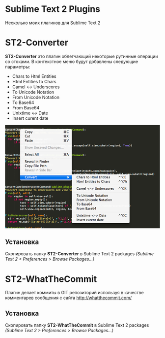 Sublime Text 2 Plugins
======================

Несколько моих плагинов для Sublime Text 2

ST2-Converter
=============

**ST2-Converter** это плагин облегчающий некоторые рутинные операции со стоками.
В контекстное меню будут добавлены следующие параметры:

*  Chars to Html Entities
*  Html Entities to Chars
*  Camel <-> Underscores
*  To Unicode Notation
*  From Unicode Notation
*  To Base64
*  From Base64
*  Unixtime <-> Date
*  Insert curent date

![ST2-Converter screenshot](https://github.com/dotzero/Sublime-Text-2-Plugins/blob/master/ST2-Converter.png)

Установка
---------

Скопировать папку **ST2-Converter** в Sublime Text 2 packages *(Sublime Text 2 > Preferences > Browse Packages...)*

ST2-WhatTheCommit
=================

Плагин делает коммиты в GIT репозиторий используя в качестве комментарев сообщения с сайта http://whatthecommit.com/

Установка
---------

Скопировать папку **ST2-WhatTheCommit** в Sublime Text 2 packages *(Sublime Text 2 > Preferences > Browse Packages...)*
